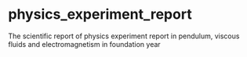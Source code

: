 # physics_experiment_report
The scientific report of physics experiment report in pendulum, viscous fluids and electromagnetism in foundation year
